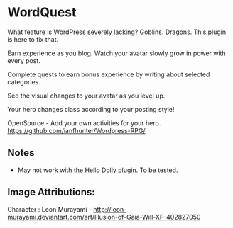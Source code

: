 WordQuest
=============

What feature is WordPress severely lacking? Goblins. Dragons. This plugin is here to fix that.

Earn experience as you blog. Watch your avatar slowly grow in power with every post.

Complete quests to earn bonus experience by writing about selected categories.

See the visual changes to your avatar as you level up.

Your hero changes class according to your posting style!

OpenSource - Add your own activities for your hero. https://github.com/ianfhunter/Wordpress-RPG/

## Notes

* May not work with the Hello Dolly plugin. To be tested.

## Image Attributions:
Character : Leon Murayami - http://leon-murayami.deviantart.com/art/Illusion-of-Gaia-Will-XP-402827050

